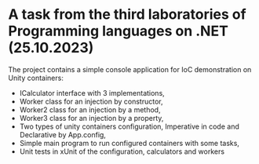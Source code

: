 # A task from the third laboratories of Programming languages on .NET (25.10.2023)

The project contains a simple console application for IoC demonstration on Unity containers:
- ICalculator interface with 3 implementations,
- Worker class for an injection by constructor,
- Worker2 class for an injection by a method,
- Worker3 class for an injection by a property,
- Two types of unity containers configuration, Imperative in code and Declarative by App.config,
- Simple main program to run configured containers with some tasks,
- Unit tests in xUnit of the configuration, calculators and workers